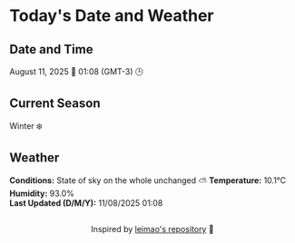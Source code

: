  # Today's Date and Weather
    
## Date and Time
August 11, 2025 📅
01:08 (GMT-3) 🕒

## Current Season
Winter ❄️
## Weather 
**Conditions:** State of sky on the whole unchanged ⛅
**Temperature:** 10.1°C  
**Humidity:** 93.0%  
**Last Updated (D/M/Y):** 11/08/2025 01:08
##
<div align="center">Inspired by <a href="https://github.com/leimao/What-Is-The-Date-Today">leimao's repository</a> 🌱</div>
